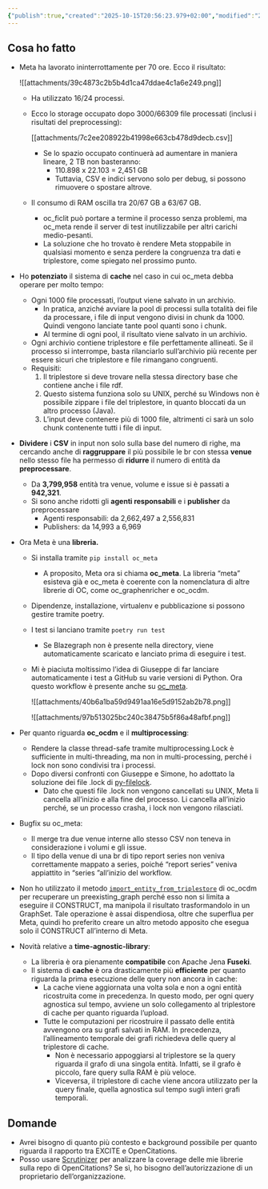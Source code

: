 ```yaml
---
{"publish":true,"created":"2025-10-15T20:56:23.979+02:00","modified":"2025-10-15T20:56:23.981+02:00","cssclasses":""}
---
```



## Cosa ho fatto

- Meta ha lavorato ininterrottamente per 70 ore. Ecco il risultato:
    
    ![[attachments/39c4873c2b5b4d1ca47ddae4c1a6e249.png]]
    
    - Ha utilizzato 16/24 processi.
    - Ecco lo storage occupato dopo 3000/66309 file processati (inclusi i risultati del preprocessing):
        
        [[attachments/7c2ee208922b41998e663cb478d9decb.csv]]
        
        - Se lo spazio occupato continuerà ad aumentare in maniera lineare, 2 TB non basteranno:
            - 110.898 x 22.103 = 2,451 GB
            - Tuttavia, CSV e indici servono solo per debug, si possono rimuovere o spostare altrove.
    - Il consumo di RAM oscilla tra 20/67 GB a 63/67 GB.
        - oc_ficlit può portare a termine il processo senza problemi, ma oc_meta rende il server di test inutilizzabile per altri carichi medio-pesanti.
        - La soluzione che ho trovato è rendere Meta stoppabile in qualsiasi momento e senza perdere la congruenza tra dati e triplestore, come spiegato nel prossimo punto.
- Ho **potenziato** il sistema di **cache** nel caso in cui oc_meta debba operare per molto tempo:
    - Ogni 1000 file processati, l’output viene salvato in un archivio.
        - In pratica, anziché avviare la pool di processi sulla totalità dei file da processare, i file di input vengono divisi in chunk da 1000. Quindi vengono lanciate tante pool quanti sono i chunk.
        - Al termine di ogni pool, il risultato viene salvato in un archivio.
    - Ogni archivio contiene triplestore e file perfettamente allineati. Se il processo si interrompe, basta rilanciarlo sull’archivio più recente per essere sicuri che triplestore e file rimangano congruenti.
    - Requisiti:
        1. Il triplestore si deve trovare nella stessa directory base che contiene anche i file rdf.
        2. Questo sistema funziona solo su UNIX, perché su Windows non è possibile zippare i file del triplestore, in quanto bloccati da un altro processo (Java).
        3. L’input deve contenere più di 1000 file, altrimenti ci sarà un solo chunk contenente tutti i file di input.
- **Dividere** i **CSV** in input non solo sulla base del numero di righe, ma cercando anche di **raggruppare** il più possibile le br con stessa **venue** nello stesso file ha permesso di **ridurre** il numero di entità da **preprocessare**.
    - Da **3,799,958** entità tra venue, volume e issue si è passati a **942,321**.
    - Si sono anche ridotti gli **agenti responsabili** e i **publisher** da preprocessare
        - Agenti responsabili: da 2,662,497 a 2,556,831
        - Publishers: da 14,993 a 6,969
- Ora Meta è una **libreria.**
    - Si installa tramite `pip install oc_meta`
        - A proposito, Meta ora si chiama **oc_meta**. La libreria “meta” esisteva già e oc_meta è coerente con la nomenclatura di altre librerie di OC, come oc_graphenricher e oc_ocdm.
    - Dipendenze, installazione, virtualenv e pubblicazione si possono gestire tramite poetry.
    - I test si lanciano tramite `poetry run test`
        - Se Blazegraph non è presente nella directory, viene automaticamente scaricato e lanciato prima di eseguire i test.
    - Mi è piaciuta moltissimo l’idea di Giuseppe di far lanciare automaticamente i test a GitHub su varie versioni di Python. Ora questo workflow è presente anche su [oc_meta](https://github.com/opencitations/oc_meta).
        
        ![[attachments/40b6a1ba59d9491aa16e5d9152ab2b78.png]]
        
        ![[attachments/97b513025bc240c38475b5f86a48afbf.png]]
        
- Per quanto riguarda **oc_ocdm** e il **multiprocessing**:
    - Rendere la classe thread-safe tramite multiprocessing.Lock è sufficiente in multi-threading, ma non in multi-processing, perché i lock non sono condivisi tra i processi.
    - Dopo diversi confronti con Giuseppe e Simone, ho adottato la soluzione dei file .lock di [py-filelock](https://github.com/tox-dev/py-filelock).
        - Dato che questi file .lock non vengono cancellati su UNIX, Meta li cancella all’inizio e alla fine del processo. Li cancella all’inizio perché, se un processo crasha, i lock non vengono rilasciati.
- Bugfix su oc_meta:
    - Il merge tra due venue interne allo stesso CSV non teneva in considerazione i volumi e gli issue.
    - Il tipo della venue di una br di tipo report series non veniva correttamente mappato a series, poiché “report series” veniva appiattito in “series ”all’inizio del workflow.
- Non ho utilizzato il metodo [`import_entity_from_triplestore`](https://oc-ocdm.readthedocs.io/en/latest/_modules/oc_ocdm/reader.html#Reader.import_entity_from_triplestore) di oc_ocdm per recuperare un preexisting_graph perché esso non si limita a eseguire il CONSTRUCT, ma manipola il risultato trasformandolo in un GraphSet. Tale operazione è assai dispendiosa, oltre che superflua per Meta, quindi ho preferito creare un altro metodo apposito che esegua solo il CONSTRUCT all’interno di Meta.
- Novità relative a **time-agnostic-library**:
    - La libreria è ora pienamente **compatibile** con Apache Jena **Fuseki**.
    - Il sistema di **cache** è ora drasticamente più **efficiente** per quanto riguarda la prima esecuzione delle query non ancora in cache:
        - La cache viene aggiornata una volta sola e non a ogni entità ricostruita come in precedenza. In questo modo, per ogni query agnostica sul tempo, avviene un solo collegamento al triplestore di cache per quanto riguarda l’upload.
        - Tutte le computazioni per ricostruire il passato delle entità avvengono ora su grafi salvati in RAM. In precedenza, l’allineamento temporale dei grafi richiedeva delle query al triplestore di cache.
            - Non è necessario appoggiarsi al triplestore se la query riguarda il grafo di una singola entità. Infatti, se il grafo è piccolo, fare query sulla RAM è più veloce.
            - Viceversa, il triplestore di cache viene ancora utilizzato per la query finale, quella agnostica sul tempo sugli interi grafi temporali.

## Domande

- Avrei bisogno di quanto più contesto e background possibile per quanto riguarda il rapporto tra EXCITE e OpenCitations.
- Posso usare [Scrutinizer](https://github.com/apps/scrutinizer) per analizzare la coverage delle mie librerie sulla repo di OpenCitations? Se sì, ho bisogno dell’autorizzazione di un proprietario dell’organizzazione.